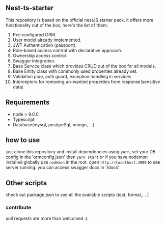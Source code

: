 ## Nest-ts-starter

This repository is based on the official nestJS starter pack.
it offers more functionality out of the box, here's the list of
them:

1.  Pre-configured ORM.
2.  User model already implemented.
3.  JWT Authentication (passport).
4.  Role-based access control with declarative approach.
5.  Ownership access control
6.  Swagger integration.
7.  Base Service class which provides CRUD out of the box for all models.
8.  Base Entity class with commonly used properties already set.
9.  Validation pipe, auth guard, exception handling in services
10. Interceptors for removing un-wanted properties from response(sensitive data)

## Requirements

* node > 9.0.0
* Typescript
* Database(mysql, postgreSql, mongo, ...)

## how to use

just clone this repository and install dependencies using `yarn`, set your DB config in the
'ormconfig.json' then `yarn start` or if you have nodemon installed globally use `nodemon` in the root. open `http://localhost:3000` to see server running. you can access swagger docs in '/docs'

## Other scripts

check out package.json to see all the available scripts (test, format,... )

### contribute

pull requests are more than welcomed :).
